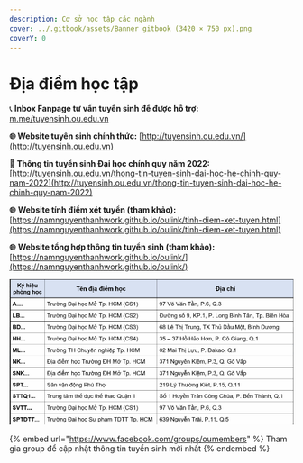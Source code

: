 ```yaml
---
description: Cơ sở học tập các ngành
cover: ../.gitbook/assets/Banner gitbook (3420 × 750 px).png
coverY: 0
---
```


# Địa điểm học tập

📞 **Inbox Fanpage tư vấn tuyển sinh để được hỗ trợ:** [m.me/tuyensinh.ou.edu.vn](https://m.me/tuyensinh.ou.edu.vn)

**🌐 Website tuyển sinh chính thức:** [http://tuyensinh.ou.edu.vn/](http://tuyensinh.ou.edu.vn)

🔗 **Thông tin tuyển sinh Đại học chính quy năm 2022:** [http://tuyensinh.ou.edu.vn/thong-tin-tuyen-sinh-dai-hoc-he-chinh-quy-nam-2022](http://tuyensinh.ou.edu.vn/thong-tin-tuyen-sinh-dai-hoc-he-chinh-quy-nam-2022)

**🌐** **Website tính điểm xét tuyển (tham khảo):** [https://namnguyenthanhwork.github.io/oulink/tinh-diem-xet-tuyen.html](https://namnguyenthanhwork.github.io/oulink/tinh-diem-xet-tuyen.html)

**🌐** **Website tổng hợp thông tin tuyển sinh (tham khảo):** [https://namnguyenthanhwork.github.io/oulink/](https://namnguyenthanhwork.github.io/oulink/)



![Cơ sở học tập](<../.gitbook/assets/cơ sở ĐHM.jpg>)

{% embed url="https://www.facebook.com/groups/oumembers" %}
Tham gia group để cập nhật thông tin tuyển sinh mới nhất
{% endembed %}
